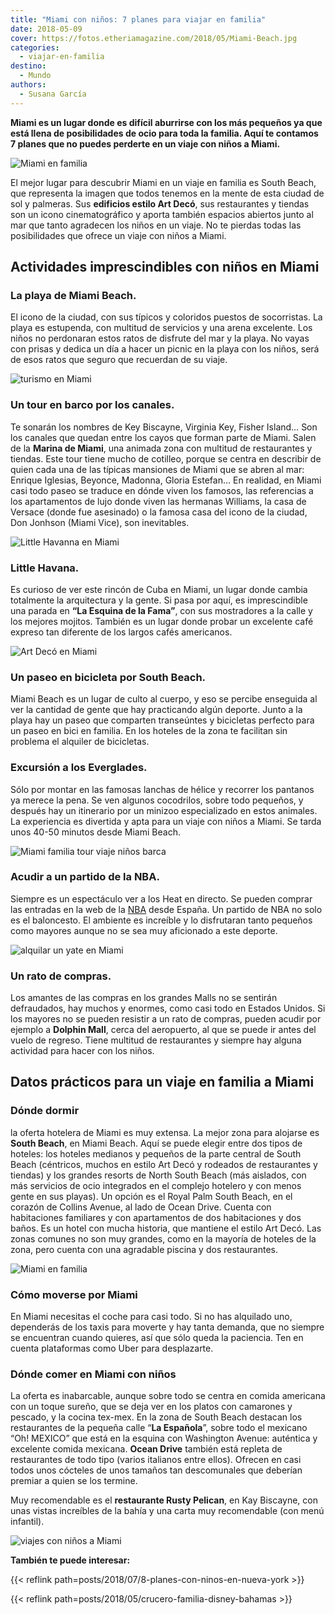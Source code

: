 ```yaml
---
title: "Miami con niños: 7 planes para viajar en familia"
date: 2018-05-09
cover: https://fotos.etheriamagazine.com/2018/05/Miami-Beach.jpg
categories: 
  - viajar-en-familia
destino: 
  - Mundo
authors: 
  - Susana García
---
```


**Miami es un lugar donde es difícil aburrirse con los más pequeños ya que está llena de 
posibilidades de ocio para toda la familia. Aquí te contamos 7 planes que no puedes 
perderte en un viaje con niños a Miami.** 

![Miami en familia](https://fotos.etheriamagazine.com/2018/05/Miami-Beach.jpg "Playa de Miami Beach. © SG")

El mejor lugar para descubrir Miami en un viaje en familia es South Beach, que 
representa la imagen que todos tenemos en la mente de esta ciudad de sol y palmeras. Sus 
**edificios estilo Art Decó**, sus restaurantes y tiendas son un icono cinematográfico y 
aporta también espacios abiertos junto al mar que tanto agradecen los niños en un viaje. 
No te pierdas todas las posibilidades que ofrece un viaje con niños a Miami. 

## Actividades imprescindibles con niños en Miami

### La playa de Miami Beach.

El icono de la ciudad, con sus típicos y coloridos puestos de socorristas. La playa es 
estupenda, con multitud de servicios y una arena excelente. Los niños no perdonaran 
estos ratos de disfrute del mar y la playa. No vayas con prisas y dedica un día a hacer 
un picnic en la playa con los niños, será de esos ratos que seguro que recuerdan de su 
viaje. 

![turismo en Miami](https://fotos.etheriamagazine.com/2018/05/miami-beach-paseo-canales.jpg "Mansión de las que se pueden ver en tour por los canales de Miami.")

### Un tour en barco por los canales.

Te sonarán los nombres de Key Biscayne, Virginia Key, Fisher Island… Son los canales que 
quedan entre los cayos que forman parte de Miami. Salen de la **Marina de Miami**, una 
animada zona con multitud de restaurantes y tiendas. Este tour tiene mucho de cotilleo, 
porque se centra en describir de quien cada una de las típicas mansiones de Miami que se 
abren al mar: Enrique Iglesias, Beyonce, Madonna, Gloria Estefan… En realidad, en Miami 
casi todo paseo se traduce en dónde viven los famosos, las referencias a los 
apartamentos de lujo donde viven las hermanas Williams, la casa de Versace (donde fue 
asesinado) o la famosa casa del icono de la ciudad, Don Jonhson (Miami Vice), son 
inevitables. 

![Little Havanna en Miami](https://fotos.etheriamagazine.com/2018/05/Miami-Little-Havanna.jpg "'La Esquina de la Fama', uno de los lugares donde tomar algo en Little Havana. © SG")

### Little Havana.

Es curioso de ver este rincón de Cuba en Miami, un lugar donde cambia totalmente la 
arquitectura y la gente. Si pasa por aquí, es imprescindible una parada en **“La Esquina 
de la Fama”**, con sus mostradores a la calle y los mejores mojitos. También es un lugar 
donde probar un excelente café expreso tan diferente de los largos cafés americanos. 

![Art Decó en Miami](https://fotos.etheriamagazine.com/2018/05/Miami-art-deco-south-beach.jpg "Edificios Art Decó en South Beach.")

### Un paseo en bicicleta por South Beach.

Miami Beach es un lugar de culto al cuerpo, y eso se percibe enseguida al ver la 
cantidad de gente que hay practicando algún deporte. Junto a la playa hay un paseo que 
comparten transeúntes y bicicletas perfecto para un paseo en bici en familia. En los 
hoteles de la zona te facilitan sin problema el alquiler de bicicletas. 

### Excursión a los Everglades.

Sólo por montar en las famosas lanchas de hélice y recorrer los pantanos ya merece la 
pena. Se ven algunos cocodrilos, sobre todo pequeños, y después hay un itinerario por un 
minizoo especializado en estos animales. La experiencia es divertida y apta para un 
viaje con niños a Miami. Se tarda unos 40-50 minutos desde Miami Beach. 

![Miami familia tour viaje niños barca](https://fotos.etheriamagazine.com/2018/05/Miami-Everglades.jpg "Paseo en lancha de hélice en los Everglades")

### Acudir a un partido de la NBA.

Siempre es un espectáculo ver a los Heat en directo. Se pueden comprar las entradas en 
la web de la [NBA](http://www.nba.com/heat/tickets) desde España. Un partido de NBA no 
solo es el baloncesto. El ambiente es increíble y lo disfrutaran tanto pequeños como 
mayores aunque no se sea muy aficionado a este deporte. 

![alquilar un yate en Miami](https://fotos.etheriamagazine.com/2018/05/miami-marina.jpg "Marina de Miami.")

### Un rato de compras.

Los amantes de las compras en los grandes Malls no se sentirán defraudados, hay muchos y 
enormes, como casi todo en Estados Unidos. Si los mayores no se pueden resistir a un 
rato de compras, pueden acudir por ejemplo a **Dolphin Mall**, cerca del aeropuerto, al 
que se puede ir antes del vuelo de regreso. Tiene multitud de restaurantes y siempre hay 
alguna actividad para hacer con los niños. 

## Datos prácticos para un viaje en familia a Miami

### Dónde dormir

la oferta hotelera de Miami es muy extensa. La mejor zona para alojarse es **South 
Beach**, en Miami Beach. Aquí se puede elegir entre dos tipos de hoteles: los hoteles 
medianos y pequeños de la parte central de South Beach (céntricos, muchos en estilo Art 
Decó y rodeados de restaurantes y tiendas) y los grandes resorts de North South Beach 
(más aislados, con más servicios de ocio integrados en el complejo hotelero y con menos 
gente en sus playas). Un opción es el Royal Palm South Beach, en el corazón de Collins 
Avenue, al lado de Ocean Drive. Cuenta con habitaciones familiares y con apartamentos de 
dos habitaciones y dos baños. Es un hotel con mucha historia, que mantiene el estilo Art 
Decó. Las zonas comunes no son muy grandes, como en la mayoría de hoteles de la zona, 
pero cuenta con una agradable piscina y dos restaurantes. 

![Miami en familia](https://fotos.etheriamagazine.com/2018/05/Miami-Beach-Art-Deco.jpg "Edificio At Decó en Miami Beach.")

### Cómo moverse por Miami

En Miami necesitas el coche para casi todo. Si no has alquilado uno, dependerás de los 
taxis para moverte y hay tanta demanda, que no siempre se encuentran cuando quieres, así 
que sólo queda la paciencia. Ten en cuenta plataformas como Uber para desplazarte. 

### Dónde comer en Miami con niños

La oferta es inabarcable, aunque sobre todo se centra en comida americana con un toque 
sureño, que se deja ver en los platos con camarones y pescado, y la cocina tex-mex. En 
la zona de South Beach destacan los restaurantes de la pequeña calle “**La Española**”, 
sobre todo el mexicano “Oh! MEXICO” que está en la esquina con Washington Avenue: 
auténtica y excelente comida mexicana. **Ocean Drive** también está repleta de 
restaurantes de todo tipo (varios italianos entre ellos). Ofrecen en casi todos unos 
cócteles de unos tamaños tan descomunales que deberían premiar a quien se los termine. 

Muy recomendable es el **restaurante Rusty Pelican**, en Kay Biscayne, con unas vistas 
increíbles de la bahía y una carta muy recomendable (con menú infantil). 

![viajes con niños a Miami](https://fotos.etheriamagazine.com/2018/05/miami-beach-1.jpg "Miami Beach.")

**También te puede interesar:** 

{{< reflink path=posts/2018/07/8-planes-con-ninos-en-nueva-york >}} 

{{< reflink path=posts/2018/05/crucero-familia-disney-bahamas >}}
